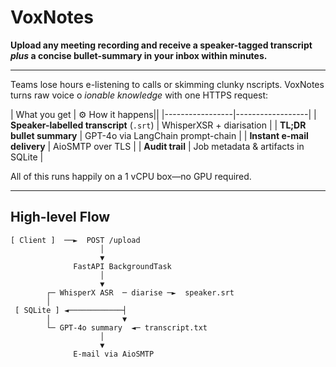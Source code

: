 #  VoxNotes

**Upload any meeting recording and receive a speaker-tagged transcript _plus_ a concise bullet-summary in your inbox within minutes.**

---


Teams lose hours e-listening to calls or skimming clunky nscripts. VoxNotes turns raw voice o _ionable knowledge_ with one HTTPS request:

|  What you get | ⚙ How it happens||
|-----------------|------------------|
| **Speaker-labelled transcript** (`.srt`) | WhisperXSR + diarisation |
| **TL;DR bullet summary** | GPT-4o via LangChain prompt-chain |
| **Instant e-mail delivery** | AioSMTP over TLS |
| **Audit trail** | Job metadata & artifacts in SQLite |

All of this runs happily on a 1 vCPU box—no GPU required.

---

##  High-level Flow

```text
[ Client ]  ──►  POST /upload
                    │
                    ▼
              FastAPI BackgroundTask
                    │
                    ▼
        ┌─ WhisperX ASR  ─ diarise ─►  speaker.srt
        │
 [ SQLite ] ◄────────────┤
        │                ▼
        └─ GPT-4o summary  ◄─ transcript.txt
                    │
                    ▼
              E-mail via AioSMTP
